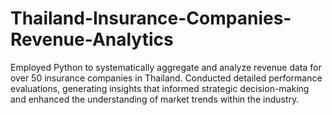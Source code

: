 # Thailand-Insurance-Companies-Revenue-Analytics
Employed Python to systematically aggregate and analyze revenue data for over 50 insurance companies in Thailand. Conducted detailed performance evaluations, generating insights that informed strategic decision-making and enhanced the understanding of market trends within the industry.

